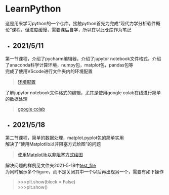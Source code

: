 # LearnPython
这是用来学习python的一个仓库。接触python首先为完成“现代力学分析软件概论”课程，但进度缓慢，需要课后自学，所以在以此仓库作为笔记

* ## 2021/5/11
第一节课程，介绍了pycharm编辑器，介绍了jupytor notebook文件格式。介绍了anaconda科学计算环境，numpy包，matplot包，pandas包等\
完成了使用VScode进行文件夹内的环境配置
> [环境配置](关于环境配置.md "关于环境配置")

了解jupytor notebook文件格式的编辑，尤其是使用google colab在线进行简单的数据处理
> [google colab](https://colab.research.google.com/notebooks/ "google colab")

* ## 2021/5/18
第二节课程，简单的数据处理，matplot.pyplot包的简单实用\
解决了“使用Matplotlib以非阻塞方式绘图”的问题
> [使用Matplotlib以非阻塞方式绘图](http://www.imooc.com/wenda/detail/590321)

解决问题的样例见文件夹2021-5-18中[test_file](/date2021-5-18/test_file.py)\
为同时展示多个figure，而不是关闭其中一个以后再出现另一个，需要有如下操作
> \>>>plt.show(block = False) \
> \>>>plt.show() 
